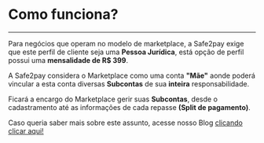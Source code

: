 # Como funciona?
<hr>

Para negócios que operam no modelo de marketplace, a Safe2pay exige que este perfil de cliente seja uma <b>Pessoa Jurídica</b>, está opção de perfil possui uma <b>mensalidade de R$ 399</b>.

A Safe2pay considera o Marketplace como uma conta <b>"Mãe"</b> aonde poderá vincular a esta conta diversas <b>Subcontas</b> de sua <b>inteira</b> responsabilidade.

Ficará a encargo do Marketplace gerir suas <b>Subcontas</b>, desde o cadastramento até as informações de cada repasse <b>(Split de pagamento)</b>.

Caso queria saber mais sobre este assunto, acesse nosso Blog <a target="_blank" href="https://www.blog.safe2pay.com.br/post/marketplace-o-que-%C3%A9-e-como-funciona-esse-modelo-de-venda-online">clicando clicar aqui!</a>

<my-footer></my-footer>
